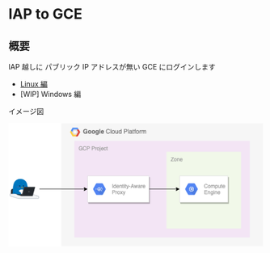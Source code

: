 # IAP to GCE

## 概要

IAP 越しに パブリック IP アドレスが無い GCE にログインします

+ [Linux 編](./linux/README.md)
+ [WIP] Windows 編

イメージ図

![](./img/iap-to-gce.png)

